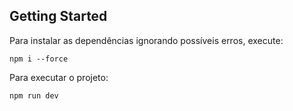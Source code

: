 ## Getting Started

Para instalar as dependências ignorando possíveis erros, execute: 
```
npm i --force
```
Para executar o projeto: 
```
npm run dev
```